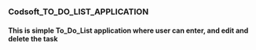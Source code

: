 <h3> Codsoft_TO_DO_LIST_APPLICATION</h3>
<h4>This is simple To_Do_List application where user can enter, and edit and delete the task</h4>
